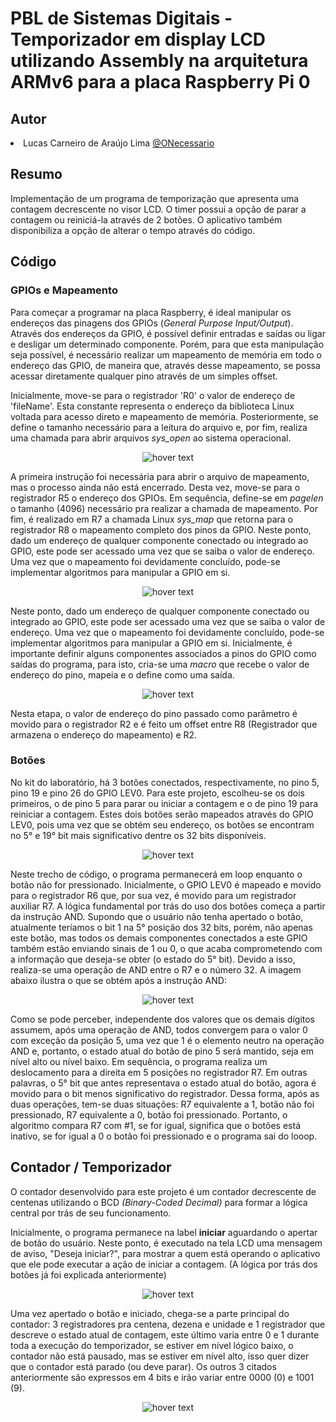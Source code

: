 # PBL de Sistemas Digitais - Temporizador em display LCD utilizando Assembly na arquitetura ARMv6 para a placa Raspberry Pi 0

## Autor
<div align="justify">
    <li><h7>Lucas Carneiro de Araújo Lima </h7><a href="https://github.com/ONecessario" style="display:inline">@ONecessario</a></li>
</div>

## **Resumo**
Implementação de um programa de temporização que apresenta uma contagem decrescente no visor LCD. O timer possui a opção de parar a contagem ou reiniciá-la através de 2 botões. O aplicativo também disponibiliza a opção de alterar o tempo através do código.

## Código

### GPIOs e Mapeamento

Para começar a programar na placa Raspberry, é ideal manipular os endereços das pinagens dos GPIOs (_General Purpose Input/Output_). Através dos endereços da GPIO, é possível definir entradas e saídas ou ligar e desligar um determinado componente. Porém, para que esta manipulação seja possível, é necessário realizar um mapeamento de memória em todo o endereço das GPIO, de maneira que, através desse mapeamento, se possa acessar diretamente qualquer pino através de um simples offset.

Inicialmente, move-se para o registrador 'R0' o valor de endereço de 'fileName'. Esta constante representa o endereço da biblioteca Linux voltada para acesso direto e mapeamento de memória. Posteriormente, se define o tamanho necessário para a leitura do arquivo e, por fim, realiza uma chamada para abrir arquivos  _sys_open_ ao sistema operacional. 

<p align="center">
  <img src="https://user-images.githubusercontent.com/88406625/192897360-c2745bb7-032d-4ccc-888e-f4f24096b788.png" title="hover text">
</p>

A primeira instrução foi necessária para abrir o arquivo de mapeamento, mas o processo ainda não está encerrado. Desta vez, move-se para o registrador R5 o endereço dos GPIOs. Em sequência, define-se em _pagelen_ o tamanho (4096) necessário pra realizar a chamada de mapeamento. Por fim, é realizado em R7 a chamada Linux _sys_map_ que retorna para o registrador R8 o mapeamento completo dos pinos da GPIO. Neste ponto, dado um endereço de qualquer componente conectado ou integrado ao GPIO, este pode ser acessado uma vez que se saiba o valor de endereço. Uma vez que o mapeamento foi devidamente concluído, pode-se implementar algoritmos para manipular a GPIO em si.

<p align="center">
  <img src="https://user-images.githubusercontent.com/88406625/192896468-5121fc03-c65d-44e4-862d-c9cebcfc1baf.png" title="hover text">
</p>

Neste ponto, dado um endereço de qualquer componente conectado ou integrado ao GPIO, este pode ser acessado uma vez que se saiba o valor de endereço. Uma vez que o mapeamento foi devidamente concluído, pode-se implementar algoritmos para manipular a GPIO em si. Inicialmente, é importante definir alguns componentes associados a pinos do GPIO como saídas do programa, para isto, cria-se uma _macro_ que recebe o valor de endereço do pino, mapeia e o define como uma saída.  

<p align="center">
  <img src="https://user-images.githubusercontent.com/88406625/192899325-3d71eb0d-d743-49c2-96ac-45a29dc9a01e.png" title="hover text">
</p>


Nesta etapa, o valor de endereço do pino passado como parâmetro é movido para o registrador R2 e é feito um offset entre R8 (Registrador que armazena o endereço do mapeamento) e R2.

### Botões

No kit do laboratório, há 3 botões conectados, respectivamente, no  pino 5, pino 19 e pino 26 do GPIO LEV0. Para este projeto, escolheu-se os dois primeiros, o de pino 5 para parar ou iniciar a contagem e o de pino 19 para reiniciar a contagem. Estes dois botões serão mapeados através do GPIO LEV0, pois uma vez que se obtém seu endereço, os botões se encontram no 5° e 19° bit mais significativo dentre os 32 bits disponíveis. 

<p align="center">
  <img src="https://user-images.githubusercontent.com/88406625/192902352-6236a0a4-1798-4dc3-b568-9f64ee5d231c.png" title="hover text">
</p>

Neste trecho de código, o programa permanecerá em loop enquanto o botão não for pressionado. Inicialmente, o GPIO LEV0 é mapeado e movido para o registrador R6 que, por sua vez, é movido para um registrador auxiliar R7. 
A lógica fundamental por trás do uso dos botões começa a partir da instrução AND. Supondo que o usuário não tenha apertado o botão, atualmente teríamos o bit 1 na 5° posição dos 32 bits, porém, não apenas este botão, mas todos os demais componentes conectados a este GPIO também estão enviando sinais de 1 ou 0, o que acaba comprometendo com a informação que deseja-se obter (o estado do 5° bit). Devido a isso, realiza-se uma operação de AND entre o R7 e o número 32. A imagem abaixo ilustra o que se obtém após a instrução AND:

<p align="center">
  <img src="https://user-images.githubusercontent.com/88406625/192903808-949b16ec-c35a-43fe-93d7-a52b766052c4.png" title="hover text">
</p>

Como se pode perceber, independente dos valores que os demais dígitos assumem, após uma operação de AND, todos convergem para o valor 0 com exceção da posição 5, uma vez que 1 é o elemento neutro na operação AND e, portanto, o estado atual do botão de pino 5 será mantido, seja em nível alto ou nível baixo.
Em sequência, o programa realiza um deslocamento para a direita em 5 posições no registrador R7. Em outras palavras, o 5° bit que antes representava o estado atual do botão, agora é movido para o bit menos significativo do registrador. Dessa forma, após as duas operações, tem-se duas situações: R7 equivalente a 1, botão não foi pressionado, R7 equivalente a 0, botão foi pressionado. Portanto, o algoritmo compara R7 com #1, se for igual, significa que o botões está inativo, se for igual a 0 o botão foi pressionado e o programa sai do looop.

## Contador / Temporizador

O contador desenvolvido para este projeto é um contador decrescente de centenas utilizando o BCD _(Binary-Coded Decimal)_ para formar a lógica central por trás de seu funcionamento. 

Inicialmente, o programa permanece na label **iniciar** aguardando o apertar de botão do usuário. Neste ponto, é executado na tela LCD uma mensagem de aviso, "Deseja iniciar?", para mostrar a quem está operando o aplicativo que ele pode executar a ação de iniciar a contagem. (A lógica por trás dos botões já foi explicada anteriormente)

<p align="center">
  <img src="https://user-images.githubusercontent.com/88406625/192906446-e455a6e8-2872-49af-abe4-f566cfe0947f.png" title="hover text">
</p>

Uma vez apertado o botão e iniciado, chega-se a parte principal do contador: 3 registradores pra centena, dezena e unidade e 1 registrador que descreve o estado atual de contagem, este último varia entre 0 e 1 durante toda a execução do temporizador, se estiver em nível lógico baixo, o contador não está pausado, mas se estiver em nível alto, isso quer dizer que o contador está parado (ou deve parar). Os outros 3 citados anteriormente são expressos em 4 bits e irão variar entre 0000 (0) e 1001 (9).

<p align="center">
  <img src="https://user-images.githubusercontent.com/88406625/192907293-6169d11b-d228-42f8-912b-1439ce335600.png" title="hover text">
</p>

 




